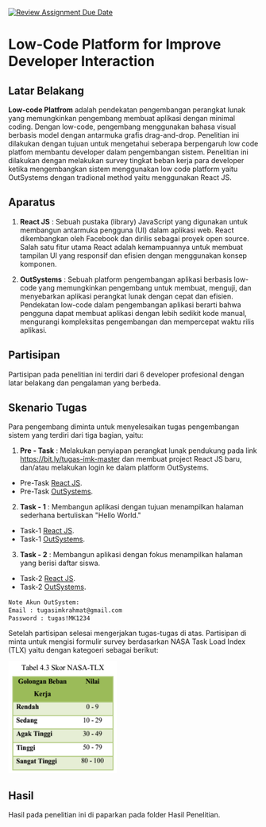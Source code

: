 
[![Review Assignment Due Date](https://classroom.github.com/assets/deadline-readme-button-24ddc0f5d75046c5622901739e7c5dd533143b0c8e959d652212380cedb1ea36.svg)](https://classroom.github.com/a/RumRVgk1)

 # Low-Code Platform for Improve Developer Interaction

  

## Latar Belakang

**Low-code Platfrom** adalah pendekatan pengembangan perangkat lunak yang memungkinkan pengembang membuat aplikasi dengan minimal coding. Dengan low-code, pengembang menggunakan bahasa visual berbasis model dengan antarmuka grafis drag-and-drop. Penelitian ini dilakukan dengan tujuan untuk mengetahui seberapa berpengaruh low code platfom membantu developer dalam pengembangan sistem. Penelitian ini dilakukan dengan melakukan survey tingkat beban kerja para developer ketika mengembangkan sistem menggunakan low code platform yaitu OutSystems dengan tradional method yaitu menggunakan React JS.

  

## Aparatus

1.  **React JS** : Sebuah pustaka (library) JavaScript yang digunakan untuk membangun antarmuka pengguna (UI) dalam aplikasi web. React dikembangkan oleh Facebook dan dirilis sebagai proyek open source. Salah satu fitur utama React adalah kemampuannya untuk membuat tampilan UI yang responsif dan efisien dengan menggunakan konsep komponen.

2.  **OutSystems** : Sebuah platform pengembangan aplikasi berbasis low-code yang memungkinkan pengembang untuk membuat, menguji, dan menyebarkan aplikasi perangkat lunak dengan cepat dan efisien. Pendekatan low-code dalam pengembangan aplikasi berarti bahwa pengguna dapat membuat aplikasi dengan lebih sedikit kode manual, mengurangi kompleksitas pengembangan dan mempercepat waktu rilis aplikasi.

  

## Partisipan

Partisipan pada penelitian ini terdiri dari 6 developer profesional dengan latar belakang dan pengalaman yang berbeda.

  

## Skenario Tugas

Para pengembang diminta untuk menyelesaikan tugas pengembangan sistem yang terdiri dari tiga bagian, yaitu:
  

1.  **Pre - Task** : Melakukan penyiapan perangkat lunak pendukung pada link https://bit.ly/tugas-imk-master dan membuat project React JS baru, dan/atau melakukan login ke dalam platform OutSystems.
- Pre-Task [React JS](https://youtu.be/qBunv5qYi0Y?si=CVKiKPH43zzd4N2x).
- Pre-Task [OutSystems](https://youtu.be/Sad6kIYY7yk?si=rAKSuHXqIBW95Zys).

2.  **Task - 1** : Membangun aplikasi dengan tujuan menampilkan halaman sederhana bertuliskan "Hello World."
- Task-1 [React JS](https://youtu.be/ExJycO_PuxU?si=7UycbhV6vxD19e70).
- Task-1 [OutSystems](https://youtu.be/GMiPcNhIPKw?si=CHkkYx84lX02_6b4).

3.  **Task - 2** : Membangun aplikasi dengan fokus menampilkan halaman yang berisi daftar siswa.
- Task-2 [React JS](https://youtu.be/rhUz0VIi13A?si=vgo1NhSg31m3UCNd).
- Task-2 [OutSystems](https://youtu.be/QkCpRhq_eUY?si=4hHIUbB-rMQYBXlP).

```
Note Akun OutSystem:  
Email : tugasimkrahmat@gmail.com  
Password : tugas!MK1234
```

Setelah partisipan selesai mengerjakan tugas-tugas di atas. Partisipan di minta untuk mengisi formulir survey berdasarkan NASA Task Load Index (TLX) yaitu dengan kategoeri sebagai berikut:

![Nasa Skor](Assets/Nasa-Skor.png)

## Hasil
Hasil pada penelitian ini di paparkan pada folder Hasil Penelitian.